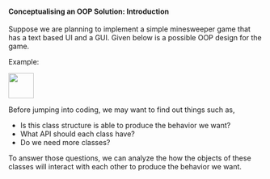<link rel="stylesheet" href="{{baseUrl}}/css/textbook.css">

<div class="website-content">

#### Conceptualising an OOP Solution: Introduction

<div id="main">

Suppose we are planning to implement a simple minesweeper game that has a text based UI and a GUI. Given below is a possible OOP design for the game.

<tip-box>

Example:

<img src="{{baseUrl}}/oop/conceptualisingSolution/introduction/images/textLogicMinefieldCell.png" height="50" />
<p/>

</tip-box>

Before jumping into coding, we may want to find out things such as,

* Is this class structure is able to produce the behavior we want?
* What API should each class have?
* Do we need more classes?

To answer those questions, we can analyze the how the objects of these classes will interact with each other to produce the behavior we want.

<!-- extras ------------------------------------------------------------------------------------ -->

<panel header=":paperclip: Extras" expandable type="seamless" expanded>

  <panel header=":mortar_board: Learning Outcomes" expandable type="seamless">
    <include src="exercises.md" />
  </panel>

  <panel header=":package: Resources" expandable type="seamless">
    <include src="resources.md" />
  </panel>

</panel>

</div>
</div>
